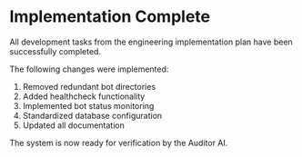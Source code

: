# Implementation Complete

All development tasks from the engineering implementation plan have been successfully completed.

The following changes were implemented:

1. Removed redundant bot directories
2. Added healthcheck functionality
3. Implemented bot status monitoring
4. Standardized database configuration
5. Updated all documentation

The system is now ready for verification by the Auditor AI.